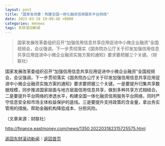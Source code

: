 ```yaml
---
layout: post
title: "国家发改委：构建全国一体化融资信用服务平台网络"
date: 2022-03-18 19:09:48 +0800
categories: emnews
tags: 东财滚动新闻
---
```

> 国家发展改革委组织召开“加强信用信息共享应用促进中小微企业融资”全国视频会，会议强调，下一步贯彻落实《国务院办公厅关于印发加强信用信息共享应用促进中小微企业融资实施方案的通知》要求要把握三个关键。（财联社）

<p>国家发展改革委组织召开“加强信用信息共享应用促进中小微企业融资”全国视频会，会议强调，下一步贯彻落实《国务院办公厅关于印发加强信用信息共享应用促进中小微企业融资实施方案的通知》要求要把握三个关键。一是要提升归集共享数据规模，同步推进国家层面与地方层面信用信息共享，做到多种共享方式相结合。二是要提升平台网络的渗透水平，构建全国一体化融资信用服务平台网络，同时严守信息安全和市场主体权益保护的底线。三是要提升支持政策的含金量，拿出务实管用的措施，帮助金融机构降低成本、分担风险。</p><p class="em_media">（文章来源：财联社）</p>

<http://finance.eastmoney.com/news/1350,202203182315725575.html>

[返回东财滚动新闻](//finews.withounder.com/emnews/)｜[返回首页](//finews.withounder.com/)